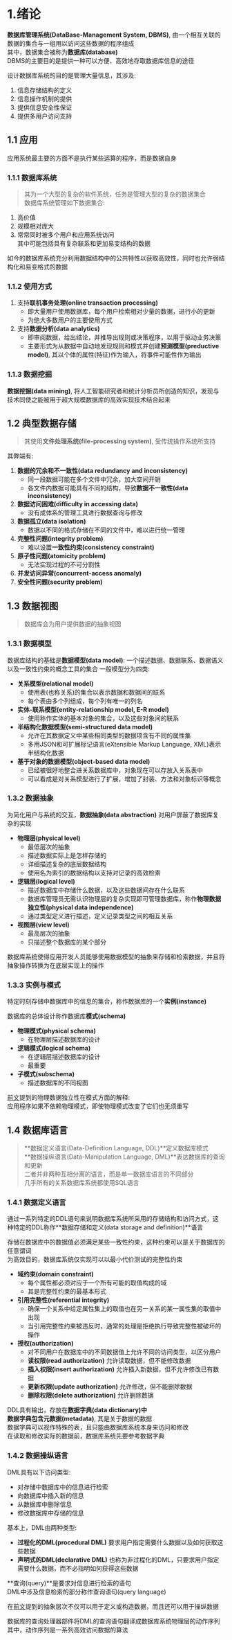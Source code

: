 # 1.绪论

**数据库管理系统(DataBase-Management System, DBMS)**, 由一个相互关联的数据的集合与一组用以访问这些数据的程序组成  
其中，数据集合被称为**数据库(database)**  
DBMS的主要目的是提供一种可以方便、高效地存取数据库信息的途径

设计数据库系统的目的是管理大量信息，其涉及:

1. 信息存储结构的定义
2. 信息操作机制的提供
3. 提供信息安全性保证
4. 提供多用户访问支持

## 1.1 应用

应用系统最主要的方面不是执行某些运算的程序，而是数据自身

### 1.1.1 数据库系统

> 其为一个大型的复杂的软件系统，任务是管理大型的复杂的数据集合  
> 数据库系统管理如下数据集合:

1. 高价值
2. 规模相对庞大
3. 常常同时被多个用户和应用系统访问  
   其中可能包括具有复杂联系和更加易变结构的数据

如今的数据库系统充分利用数据结构中的公共特性以获取高效性，同时也允许弱结构化和易变格式的数据

### 1.1.2 使用方式

1. 支持**联机事务处理(online transaction processing)**
   - 即大量用户使用数据库，每个用户检索相对少量的数据，进行小的更新
   - 为绝大多数用户的主要使用方式
2. 支持**数据分析(data analytics)**
   - 即审阅数据，给出结论，并推导出规则或决策程序，以用于驱动业务决策
   - 主要形式为从数据中自动地发现规则和模式并创建**预测模型(preductive model)**, 其以个体的属性(特征)作为输入，将事件可能性作为输出

### 1.1.3 数据挖掘

**数据挖掘(data mining)**, 将人工智能研究者和统计分析员所创造的知识，发现与技术同使之能被用于超大规模数据库的高效实现技术结合起来

## 1.2 典型数据存储

> 其使用**文件处理系统(file-processing system)**, 受传统操作系统所支持

其弊端有:

1. **数据的冗余和不一致性(data redundancy and inconsistency)**
   - 同一段数据可能在多个文件中冗余，加大空间开销
   - 各文件内数据可能具有不同的结构，导致**数据不一致性(data inconsistency)**
2. **数据访问困难(difficulty in accessing data)**
   - 没有成体系的管理工具进行数据查询与修改
3. **数据孤立(data isolation)**
   - 数据以不同的格式存储在不同的文件中，难以进行统一管理
4. **完整性问题(integrity problem)**
   - 难以设置**一致性约束(consistency constraint)**
5. **原子性问题(atomicity problem)**
   - 无法实现过程的不可分割性
6. **并发访问异常(concurrent-access anomaly)**
7. **安全性问题(security problem)**

## 1.3 数据视图

> 数据库会为用户提供数据的抽象视图

### 1.3.1 数据模型

数据库结构的基础是**数据模型(data model)**: 一个描述数据、数据联系、数据语义以及一致性约束的概念工具的集合
一般模型分为四类:

- **关系模型(relational model)**
  - 使用表(也称关系)的集合以表示数据和数据间的联系
  - 每个表由多个列组成，每个列有唯一的列名
- **实体-联系模型(entity-relationship model, E-R model)**
  - 使用称作实体的基本对象的集合，以及这些对象间的联系
- **半结构化数据模型(semi-structured data model)**
  - 允许在其数据定义中某些相同类型的数据项含有不同的属性集
  - 多用JSON和可扩展标记语言(eXtensible Markup Language, XML)表示半结构化数据
- **基于对象的数据模型(object-based data model)**
  - 已经被很好地整合进关系数据库中，对象现在可以存放入关系表中
  - 可以看成是对关系模型进行了扩展，增加了封装、方法和对象标识等概念

### 1.3.2 数据抽象

为简化用户与系统的交互，**数据抽象(data abstraction)** 对用户屏蔽了数据库复杂的实现

- **物理层(physical level)**
  - 最低层次的抽象
  - 描述数据实际上是怎样存储的
  - 详细描述复杂的底层数据结构
  - 使用名为索引的数据结构以支持对记录的高效检索
- **逻辑层(logical level)**
  - 描述数据库中存储什么数据，以及这些数据间存在什么联系
  - 数据库管理员无需认识物理层的复杂实现即可管理数据库，称作**物理数据独立性(physical data independence)**
  - 通过类型定义进行描述，定义记录类型之间的相互关系
- **视图层(view level)**
  - 最高层次的抽象
  - 只描述整个数据库的某个部分

数据库系统使得应用开发人员能够使用数据模型的抽象来存储和检索数据，并且将抽象操作转换为在底层实现上的操作

### 1.3.3 实例与模式

特定时刻存储中数据库中的信息的集合，称作数据库的一个**实例(instance)**

数据库的总体设计称作数据库**模式(schema)**

- **物理模式(physical schema)**
  - 在物理层描述数据库的设计
- **逻辑模式(logical schema)**
  - 在逻辑层描述数据库的设计
  - 最重要
- **子模式(subschema)**
  - 描述数据库的不同视图

[前文](#1.3.2-数据抽象)提到的物理数据独立性在模式方面的解释:  
应用程序如果不依赖物理模式，即使物理模式改变了它们也无须重写

## 1.4 数据库语言

> **数据定义语言(Data-Definition Language, DDL)**定义数据库模式  
> **数据操纵语言(Data-Manipulation Language, DML)**表达数据库的查询和更新  
> 二者并非两种互相分离的语言，而是单一数据库语言的不同部分  
> 几乎所有的关系数据库系统都使用SQL语言

### 1.4.1 数据定义语言

通过一系列特定的DDL语句来说明数据库系统所采用的存储结构和访问方式，这种特定的DDL称作**数据存储和定义(data storage and definition)**语言

存储在数据库中的数据值必须满足某些一致性约束，这种约束可以是关于数据库的任意谓词  
为高效目的，数据库系统仅实现可以以最小代价测试的完整性约束

- **域约束(domain constraint)**
  - 每个属性都必须对应于一个所有可能的取值构成的域
  - 其是完整性约束的最基本形式
- **引用完整性(referential integrity)**
  - 确保一个关系中给定属性集上的取值也在另一关系的某一属性集的取值中出现
  - 当引用完整性约束被违反时，通常的处理是拒绝执行导致完整性被破坏的操作
- **授权(authorization)**
  - 对不同用户在数据库中的不同数据值上允许不同的访问类型，以区分用户
  - **读权限(read authorization)** 允许读取数据，但不能修改数据
  - **插入权限(insert authorization)** 允许插入新数据，但不允许修改已有数据
  - **更新权限(update authorization)** 允许修改，但不能删除数据
  - **删除权限(delete authorization)** 允许删除数据

DDL具有输出，存放在**数据字典(data dictionary)**中  
数据字典包含**元数据(metadata)**, 其是关于数据的数据  
数据字典可以视作特殊的表，且只能由数据库系统本身来访问和修改  
在读取和修改实际的数据前，数据库系统先要参考数据字典

### 1.4.2 数据操纵语言

DML具有以下访问类型:

- 对存储中数据库中的信息进行检索
- 向数据库中插入新的信息
- 从数据库中删除信息
- 修改数据库中存储的信息

基本上，DML由两种类型:

- **过程化的DML(procedural DML)** 要求用户指定需要什么数据以及如何获取这些数据
- **声明式的DML(declarative DML)** 也称为非过程化的DML，只要求用户指定需要什么数据，而不必指明如何获得这些数据

**查询(query)**是要求对信息进行检索的语句  
DML中涉及信息检索的部分称作查询语句(query language)

在[前文](#1.3.2-数据抽象)提到的抽象层次不仅可以用于定义或构造数据，而且还可以用于操纵数据

数据库的查询处理器部件将DML的查询语句翻译成数据库系统物理层的动作序列  
其中，动作序列是一系列高效访问数据的算法
